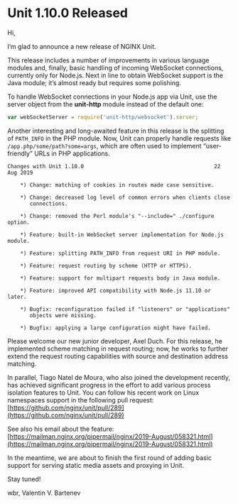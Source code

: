# Unit 1.10.0 Released

Hi,

I’m glad to announce a new release of NGINX Unit.

This release includes a number of improvements in various language modules and,
finally, basic handling of incoming WebSocket connections, currently only for
Node.js.  Next in line to obtain WebSocket support is the Java module; it’s
almost ready but requires some polishing.

To handle WebSocket connections in your Node.js app via Unit, use the server
object from the **unit-http** module instead of the default one:

```javascript
var webSocketServer = require('unit-http/websocket').server;
```

Another interesting and long-awaited feature in this release is the splitting
of `PATH_INFO` in the PHP module.  Now, Unit can properly handle
requests like `/app.php/some/path?some=args`, which are often used to
implement “user-friendly” URLs in PHP applications.

```none
Changes with Unit 1.10.0                                         22 Aug 2019

    *) Change: matching of cookies in routes made case sensitive.

    *) Change: decreased log level of common errors when clients close
       connections.

    *) Change: removed the Perl module's "--include=" ./configure option.

    *) Feature: built-in WebSocket server implementation for Node.js module.

    *) Feature: splitting PATH_INFO from request URI in PHP module.

    *) Feature: request routing by scheme (HTTP or HTTPS).

    *) Feature: support for multipart requests body in Java module.

    *) Feature: improved API compatibility with Node.js 11.10 or later.

    *) Bugfix: reconfiguration failed if "listeners" or "applications"
       objects were missing.

    *) Bugfix: applying a large configuration might have failed.
```

Please welcome our new junior developer, Axel Duch.  For this release, he
implemented scheme matching in request routing; now, he works to further extend
the request routing capabilities with source and destination address matching.

In parallel, Tiago Natel de Moura, who also joined the development recently,
has achieved significant progress in the effort to add various process
isolation features to Unit.  You can follow his recent work on Linux namespaces
support in the following pull request: [https://github.com/nginx/unit/pull/289](https://github.com/nginx/unit/pull/289)

See also his email about the feature:
[https://mailman.nginx.org/pipermail/nginx/2019-August/058321.html](https://mailman.nginx.org/pipermail/nginx/2019-August/058321.html)

In the meantime, we are about to finish the first round of adding basic
support for serving static media assets and proxying in Unit.

Stay tuned!

wbr, Valentin V. Bartenev
